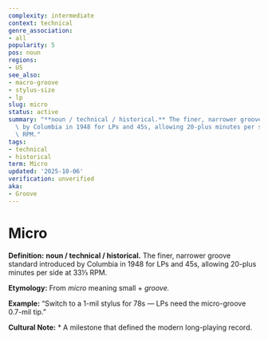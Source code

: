 ```yaml
---
complexity: intermediate
context: technical
genre_association:
- all
popularity: 5
pos: noun
regions:
- US
see_also:
- macro-groove
- stylus-size
- lp
slug: micro
status: active
summary: "**noun / technical / historical.** The finer, narrower groove standard introduced\
  \ by Columbia in 1948 for LPs and 45s, allowing 20-plus minutes per side at 33\u2153\
  \ RPM."
tags:
- technical
- historical
term: Micro
updated: '2025-10-06'
verification: unverified
aka:
- Groove
---
```


# Micro

**Definition:** **noun / technical / historical.** The finer, narrower groove standard introduced by Columbia in 1948 for LPs and 45s, allowing 20-plus minutes per side at 33⅓ RPM.

**Etymology:** From *micro* meaning small + *groove.*

**Example:** “Switch to a 1-mil stylus for 78s — LPs need the micro-groove 0.7-mil tip.”

**Cultural Note:** * A milestone that defined the modern long-playing record.

